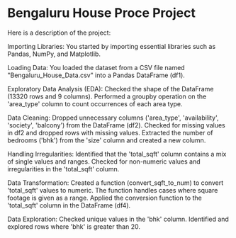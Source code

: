 # Bengaluru House Proce Project
Here is a description of the project:

Importing Libraries: You started by importing essential libraries such as Pandas, NumPy, and Matplotlib.

Loading Data: You loaded the dataset from a CSV file named "Bengaluru_House_Data.csv" into a Pandas DataFrame (df1).

Exploratory Data Analysis (EDA):
Checked the shape of the DataFrame (13320 rows and 9 columns).
Performed a groupby operation on the 'area_type' column to count occurrences of each area type.

Data Cleaning:
Dropped unnecessary columns ('area_type', 'availability', 'society', 'balcony') from the DataFrame (df2).
Checked for missing values in df2 and dropped rows with missing values.
Extracted the number of bedrooms ('bhk') from the 'size' column and created a new column.

Handling Irregularities:
Identified that the 'total_sqft' column contains a mix of single values and ranges.
Checked for non-numeric values and irregularities in the 'total_sqft' column.

Data Transformation:
Created a function (convert_sqft_to_num) to convert 'total_sqft' values to numeric. The function handles cases where square footage is given as a range.
Applied the conversion function to the 'total_sqft' column in the DataFrame (df4).

Data Exploration:
Checked unique values in the 'bhk' column.
Identified and explored rows where 'bhk' is greater than 20.
